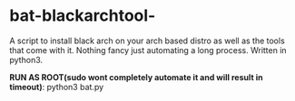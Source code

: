 # bat-blackarchtool-

A script to install black arch on your arch based distro as well as the tools that come with it. Nothing fancy just automating a long process.
Written in python3.

**RUN AS ROOT(sudo wont completely automate it and will result in timeout)**:
python3 bat.py
